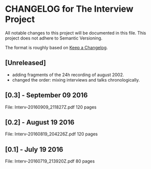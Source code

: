 # CHANGELOG for The Interview Project

All notable changes to this project will be documented in this file. This project does not adhere to Semantic Versioning.

The format is roughly based on [Keep a Changelog](http://keepachangelog.com/).

## [Unreleased]

- adding fragments of the 24h recording of august 2002.
- changed the order: mixing interviews and talks chronologically.

## [0.3] - September 09 2016  

File: Interv-20160909_211827Z.pdf
120 pages

## [0.2] - August 19 2016 

File: Interv-20160819_204226Z.pdf
120 pages

## [0.1] - July 19 2016

File: Interv-20160719_213920Z.pdf
80 pages

